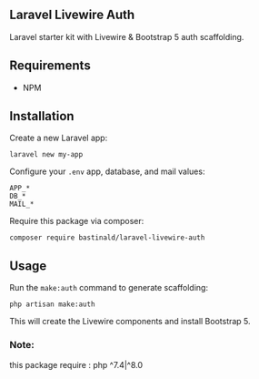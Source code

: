## Laravel Livewire Auth

Laravel starter kit with Livewire & Bootstrap 5 auth scaffolding.

## Requirements

- NPM

## Installation

Create a new Laravel app:

```console
laravel new my-app
```

Configure your `.env` app, database, and mail values:

```env
APP_*
DB_*
MAIL_*
```

Require this package via composer:

```console
composer require bastinald/laravel-livewire-auth
```

## Usage

Run the `make:auth` command to generate scaffolding:

```console
php artisan make:auth
```

This will create the Livewire components and install Bootstrap 5.
### Note:
this package require : php ^7.4|^8.0
